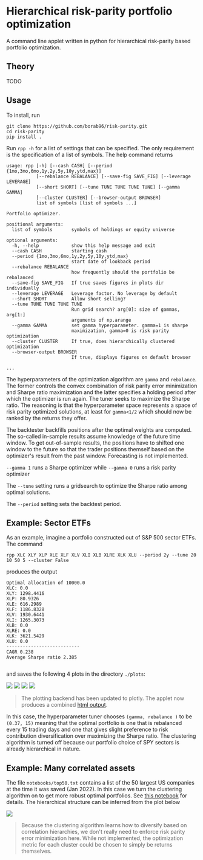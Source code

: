 # Hierarchical risk-parity portfolio optimization

A command line applet written in python for hierarchical risk-parity based portfolio optimization.

## Theory

TODO

## Usage

To install, run
```shell
git clone https://github.com/borab96/risk-parity.git
cd risk-parity
pip install .
```

Run ``rpp -h`` for a list of settings that can be specified. The only requirement is the specification of a list of symbols.
The help command returns 
```shell
usage: rpp [-h] [--cash CASH] [--period {1mo,3mo,6mo,1y,2y,5y,10y,ytd,max}]
           [--rebalance REBALANCE] [--save-fig SAVE_FIG] [--leverage LEVERAGE]
           [--short SHORT] [--tune TUNE TUNE TUNE TUNE] [--gamma GAMMA]
           [--cluster CLUSTER] [--browser-output BROWSER]
           list of symbols [list of symbols ...]

Portfolio optimizer.

positional arguments:
  list of symbols       symbols of holdings or equity universe

optional arguments:
  -h, --help            show this help message and exit
  --cash CASH           starting cash
  --period {1mo,3mo,6mo,1y,2y,5y,10y,ytd,max}
                        start date of lookback period
  --rebalance REBALANCE
                        how frequently should the portfolio be rebalanced
  --save-fig SAVE_FIG   If true saves figures in plots dir individually
  --leverage LEVERAGE   Leverage factor. No leverage by default
  --short SHORT         Allow short selling?
  --tune TUNE TUNE TUNE TUNE
                        Run grid search? arg[0]: size of gammas, arg[1:]
                        arguments of np.arange
  --gamma GAMMA         set gamma hyperparameter. gamma=1 is sharpe
                        maximization, gamma=0 is risk parity optimization
  --cluster CLUSTER     If true, does hierarchically clustered optimization
  --browser-output BROWSER
                        If true, displays figures on default browser

...
```

The hyperparameters of the optimization algorithm are ``gamma`` and ``rebalance``. The former
controls the convex combination of risk parity error minimization and Sharpe ratio
maximization and the latter specifies a holding period after which the optimizer is run again. The tuner seeks to 
maximize the Sharpe ratio. The reasoning is that the hyperparameter space represents a space of risk parity optimized 
solutions, at least for ``gamma<1/2`` which should now be ranked by the returns they offer. 

The backtester backfills positions after the optimal weights are computed. The so-called in-sample results assume
knowledge of the future time window. To get out-of-sample results, the positions have to shifted one window to the future
so that the trader positions themself based on the optimizer's result from the past window. Forecasting is not implemented.

``--gamma 1`` runs a Sharpe optimizer while 
``--gamma 0`` runs a risk parity optimizer

The ``--tune`` setting runs a gridsearch to optimize the Sharpe ratio among
optimal solutions. 

The ``--period`` setting sets the backtest period. 

## Example: Sector ETFs

As an example, imagine a portfolio constructed out of S&P 500 sector ETFs. The command
```shell
rpp XLC XLY XLP XLE XLF XLV XLI XLB XLRE XLK XLU --period 2y --tune 20 10 50 5 --cluster False
```
produces the output 

```shell
Optimal allocation of 10000.0
XLC: 0.0
XLY: 1298.4416
XLP: 80.9326
XLE: 616.2989
XLF: 1186.8328
XLV: 1930.6441
XLI: 1265.3073
XLB: 0.0
XLRE: 0.0
XLK: 3621.5429
XLU: 0.0
---------------------------
CAGR 0.238
Average Sharpe ratio 2.385


```

and saves the following 4 plots in the directory ``./plots``:

![](plots/sample_perf.png)
![](plots/sample_weights.png)
![](plots/sample_sharpes.png)
![](plots/sample_drawdown.png)

> The plotting backend has been updated to plotly. The applet now produces a combined [html output](https://htmlpreview.github.io/?https://github.com/borab96/risk-parity/blob/main/plots/combined_sample.html).

 In this case, the hyperparameter tuner chooses ``(gamma, rebalance )`` to be ``(0.37, 15)``
meaning that the optimal portfolio is one that is rebalanced every 15 trading days and one that gives slight preference 
to risk contribution diversification over maximizing the Sharpe ratio. The clustering algorithm is turned off because
our portfolio choice of SPY sectors is already hierarchical in nature. 

## Example: Many correlated assets

The file ``notebooks/top50.txt`` contains a list of the 50 largest US companies at the time it was saved (Jan 2022).
In this case we turn the clustering algorithm on to get more robust optimal portfolios. See [this notebook](https://nbviewer.org/github/borab96/risk-parity/blob/main/notebooks/clustering.ipynb)
for details. The hierarchical structure can be inferred from the plot below

![](plots/sample_corr.png)

> Because the clustering algorithm learns how to diversify based on correlation hierarchies, we don't really need
to enforce risk parity error minimization here. While not implemented, the optimization metric for each cluster could be chosen
to simply be returns themselves. 

 
